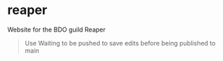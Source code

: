 # reaper
Website for the BDO guild Reaper
> Use Waiting to be pushed to save edits before being published to main
